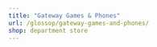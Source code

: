```yaml
---
title: "Gateway Games & Phones"
url: /glossop/gateway-games-and-phones/
shop: department store
---
```

